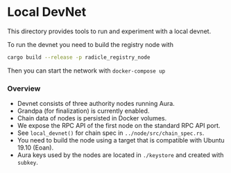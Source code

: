 Local DevNet
============

This directory provides tools to run and experiment with a local devnet.

To run the devnet you need to build the registry node with
```bash
cargo build --release -p radicle_registry_node
```
Then you can start the network with `docker-compose up`

### Overview

* Devnet consists of three authority nodes running Aura.
* Grandpa (for finalization) is currently enabled.
* Chain data of nodes is persisted in Docker volumes.
* We expose the RPC API of the first node on the standard RPC API port.
* See `local_devnet()` for chain spec in `../node/src/chain_spec.rs`.
* You need to build the node using a target that is compatible with Ubuntu 19.10
  (Eoan).
* Aura keys used by the nodes are located in `./keystore` and created with
  `subkey`.
